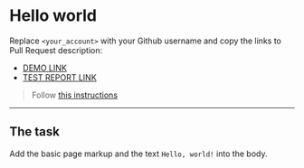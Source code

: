 # Hello world
Replace `<your_account>` with your Github username and copy the links to Pull Request description:
- [DEMO LINK](https://kukla1989.github.io/layout_hello-world/)
- [TEST REPORT LINK](https://kukla1989.github.io/layout_hello-world/report/html_report/)

> Follow [this instructions](https://mate-academy.github.io/layout_task-guideline/#how-to-solve-the-layout-tasks-on-github)
___

## The task
Add the basic page markup and the text `Hello, world!` into the body.
